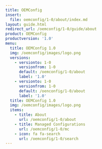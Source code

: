 ```yaml
---
title: OEMConfig
insert:
  file: oemconfig/1-0/about/index.md
layout: guide.html
redirect_url: /oemconfig/1-0/guide/about
product: OEMConfig
productversion: '1.0'
menu:
  title: OEMConfig 1.0
  img: /oemconfig/images/logo.png
  versions:
    - versionto: 1-0
      versionfrom: 1-0
      default: /oemconfig/1-0/about
      label: '1.0'
    - versionto: 1-0
      versionfrom: 1-0
      default: /oenconfig/1-0/about
      label: '1.0'
  title: OEMConfig 1.0
  img: /oemconfig/images/logo.png
  items:
    - title: About
      url: /oemconfig/1-0/about
    - title: Managed Configurations
      url: /oemconfig/1-0/mc
    - icon: fa fa-search
      url: /oemconfig/1-0/search
---
```

